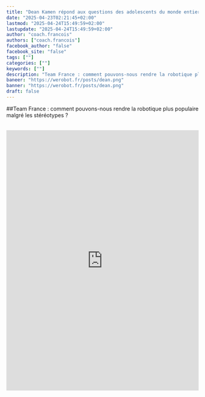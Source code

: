 ```yaml
---
title: "Dean Kamen répond aux questions des adolescents du monde entier | FIRST Global"
date: "2025-04-23T02:21:45+02:00"
lastmod: "2025-04-24T15:49:59+02:00"
lastupdate: "2025-04-24T15:49:59+02:00"
author: "coach.francois"
authors: ["coach.francois"]
facebook_author: "false"
facebook_site: "false"
tags: [""]
categories: [""]
keywords: [""]
description: "Team France : comment pouvons-nous rendre la robotique plus populaire malgré les stéréotypes ?"
baneer: "https://werobot.fr/posts/dean.png"
banner: "https://werobot.fr/posts/dean.png"
draft: false
---
```

##Team France : comment pouvons-nous rendre la robotique plus populaire malgré les stéréotypes ?

<br>
<iframe width="100%" height="683" src="https://www.youtube.com/embed/W20iGPFUNRg?si=YNgMHTV9ZOEFUvTZ&amp;start=569&amp;end=624" title="YouTube video player" frameborder="0" allow="accelerometer; autoplay; clipboard-write; encrypted-media; gyroscope; picture-in-picture; web-share" referrerpolicy="strict-origin-when-cross-origin" allowfullscreen></iframe>
<br>


















